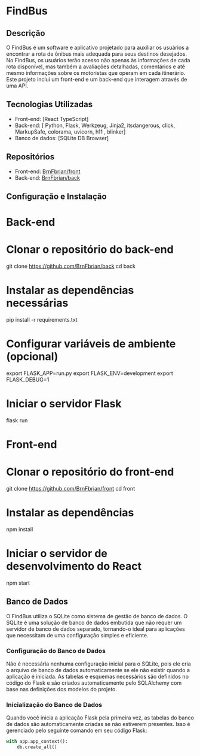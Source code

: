 # FindBus

## Descrição
O FindBus é um software e aplicativo projetado para auxiliar os
usuários a encontrar a rota de ônibus mais adequada para seus
destinos desejados. No FindBus, os usuários terão acesso não apenas
às informações de cada rota disponível, mas também a avaliações
detalhadas, comentários e até mesmo informações sobre os
motoristas que operam em cada itinerário. Este projeto inclui um front-end e um back-end que interagem através de uma API.

## Tecnologias Utilizadas
- Front-end: [React TypeScript]
- Back-end: [ Python, Flask, Werkzeug, Jinja2, itsdangerous, click, MarkupSafe, colorama, uvicorn, h11 , blinker]
- Banco de dados: [SQLite DB Browser]

## Repositórios
- Front-end: [BrnFbrian/front](https://github.com/BrnFbrian/front)
- Back-end: [BrnFbrian/back](https://github.com/BrnFbrian/back)

## Configuração e Instalação

# Back-end
# Clonar o repositório do back-end
git clone https://github.com/BrnFbrian/back
cd back

# Instalar as dependências necessárias
pip install -r requirements.txt

# Configurar variáveis de ambiente (opcional)
export FLASK_APP=run.py
export FLASK_ENV=development
export FLASK_DEBUG=1

# Iniciar o servidor Flask
flask run

# Front-end
# Clonar o repositório do front-end
git clone https://github.com/BrnFbrian/front
cd front

# Instalar as dependências
npm install

# Iniciar o servidor de desenvolvimento do React
npm start

## Banco de Dados

O FindBus utiliza o SQLite como sistema de gestão de banco de dados. O SQLite é uma solução de banco de dados embutida que não requer um servidor de banco de dados separado, tornando-o ideal para aplicações que necessitam de uma configuração simples e eficiente.

### Configuração do Banco de Dados

Não é necessária nenhuma configuração inicial para o SQLite, pois ele cria o arquivo de banco de dados automaticamente se ele não existir quando a aplicação é iniciada. As tabelas e esquemas necessários são definidos no código do Flask e são criados automaticamente pelo SQLAlchemy com base nas definições dos modelos do projeto.

### Inicialização do Banco de Dados

Quando você inicia a aplicação Flask pela primeira vez, as tabelas do banco de dados são automaticamente criadas se não estiverem presentes. Isso é gerenciado pelo seguinte comando em seu código Flask:

```python
with app.app_context():
    db.create_all()
